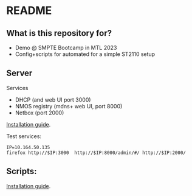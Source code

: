 # README #

## What is this repository for?

* Demo @ SMPTE Bootcamp in MTL 2023
* Config+scripts for automated for a simple ST2110 setup

## Server

Services

* DHCP (and web UI port 3000)
* NMOS registry (mdns+ web UI, port 8000)
* Netbox (port 2000)

[Installation guide](./server/INSTALL.md).

Test services:

```
IP=10.164.50.135
firefox http://$IP:3000  http://$IP:8000/admin/#/ http://$IP:2000/
```

## Scripts:

[Installation guide](./scripts/INSTALL.md).
